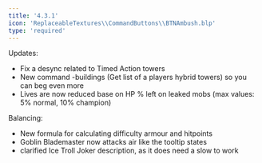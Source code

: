 ```yaml
---
title: '4.3.1'
icon: 'ReplaceableTextures\\CommandButtons\\BTNAmbush.blp'
type: 'required'
---
```

Updates:
 - Fix a desync related to Timed Action towers
 - New command -buildings <colour> (Get list of a players hybrid towers) so you can beg even more
 - Lives are now reduced base on HP % left on leaked mobs (max values: 5% normal, 10% champion)

Balancing:
 - New formula for calculating difficulty armour and hitpoints
 - Goblin Blademaster now attacks air like the tooltip states
 - clarified Ice Troll Joker description, as it does need a slow to work
